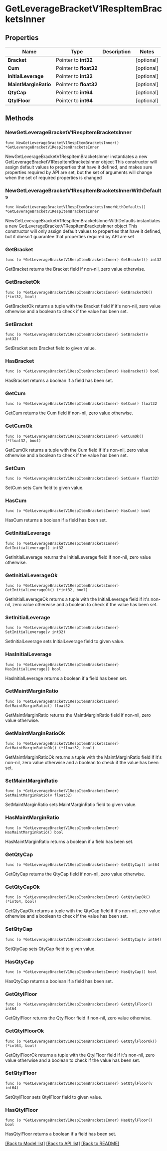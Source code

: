 # GetLeverageBracketV1RespItemBracketsInner

## Properties

Name | Type | Description | Notes
------------ | ------------- | ------------- | -------------
**Bracket** | Pointer to **int32** |  | [optional] 
**Cum** | Pointer to **float32** |  | [optional] 
**InitialLeverage** | Pointer to **int32** |  | [optional] 
**MaintMarginRatio** | Pointer to **float32** |  | [optional] 
**QtyCap** | Pointer to **int64** |  | [optional] 
**QtylFloor** | Pointer to **int64** |  | [optional] 

## Methods

### NewGetLeverageBracketV1RespItemBracketsInner

`func NewGetLeverageBracketV1RespItemBracketsInner() *GetLeverageBracketV1RespItemBracketsInner`

NewGetLeverageBracketV1RespItemBracketsInner instantiates a new GetLeverageBracketV1RespItemBracketsInner object
This constructor will assign default values to properties that have it defined,
and makes sure properties required by API are set, but the set of arguments
will change when the set of required properties is changed

### NewGetLeverageBracketV1RespItemBracketsInnerWithDefaults

`func NewGetLeverageBracketV1RespItemBracketsInnerWithDefaults() *GetLeverageBracketV1RespItemBracketsInner`

NewGetLeverageBracketV1RespItemBracketsInnerWithDefaults instantiates a new GetLeverageBracketV1RespItemBracketsInner object
This constructor will only assign default values to properties that have it defined,
but it doesn't guarantee that properties required by API are set

### GetBracket

`func (o *GetLeverageBracketV1RespItemBracketsInner) GetBracket() int32`

GetBracket returns the Bracket field if non-nil, zero value otherwise.

### GetBracketOk

`func (o *GetLeverageBracketV1RespItemBracketsInner) GetBracketOk() (*int32, bool)`

GetBracketOk returns a tuple with the Bracket field if it's non-nil, zero value otherwise
and a boolean to check if the value has been set.

### SetBracket

`func (o *GetLeverageBracketV1RespItemBracketsInner) SetBracket(v int32)`

SetBracket sets Bracket field to given value.

### HasBracket

`func (o *GetLeverageBracketV1RespItemBracketsInner) HasBracket() bool`

HasBracket returns a boolean if a field has been set.

### GetCum

`func (o *GetLeverageBracketV1RespItemBracketsInner) GetCum() float32`

GetCum returns the Cum field if non-nil, zero value otherwise.

### GetCumOk

`func (o *GetLeverageBracketV1RespItemBracketsInner) GetCumOk() (*float32, bool)`

GetCumOk returns a tuple with the Cum field if it's non-nil, zero value otherwise
and a boolean to check if the value has been set.

### SetCum

`func (o *GetLeverageBracketV1RespItemBracketsInner) SetCum(v float32)`

SetCum sets Cum field to given value.

### HasCum

`func (o *GetLeverageBracketV1RespItemBracketsInner) HasCum() bool`

HasCum returns a boolean if a field has been set.

### GetInitialLeverage

`func (o *GetLeverageBracketV1RespItemBracketsInner) GetInitialLeverage() int32`

GetInitialLeverage returns the InitialLeverage field if non-nil, zero value otherwise.

### GetInitialLeverageOk

`func (o *GetLeverageBracketV1RespItemBracketsInner) GetInitialLeverageOk() (*int32, bool)`

GetInitialLeverageOk returns a tuple with the InitialLeverage field if it's non-nil, zero value otherwise
and a boolean to check if the value has been set.

### SetInitialLeverage

`func (o *GetLeverageBracketV1RespItemBracketsInner) SetInitialLeverage(v int32)`

SetInitialLeverage sets InitialLeverage field to given value.

### HasInitialLeverage

`func (o *GetLeverageBracketV1RespItemBracketsInner) HasInitialLeverage() bool`

HasInitialLeverage returns a boolean if a field has been set.

### GetMaintMarginRatio

`func (o *GetLeverageBracketV1RespItemBracketsInner) GetMaintMarginRatio() float32`

GetMaintMarginRatio returns the MaintMarginRatio field if non-nil, zero value otherwise.

### GetMaintMarginRatioOk

`func (o *GetLeverageBracketV1RespItemBracketsInner) GetMaintMarginRatioOk() (*float32, bool)`

GetMaintMarginRatioOk returns a tuple with the MaintMarginRatio field if it's non-nil, zero value otherwise
and a boolean to check if the value has been set.

### SetMaintMarginRatio

`func (o *GetLeverageBracketV1RespItemBracketsInner) SetMaintMarginRatio(v float32)`

SetMaintMarginRatio sets MaintMarginRatio field to given value.

### HasMaintMarginRatio

`func (o *GetLeverageBracketV1RespItemBracketsInner) HasMaintMarginRatio() bool`

HasMaintMarginRatio returns a boolean if a field has been set.

### GetQtyCap

`func (o *GetLeverageBracketV1RespItemBracketsInner) GetQtyCap() int64`

GetQtyCap returns the QtyCap field if non-nil, zero value otherwise.

### GetQtyCapOk

`func (o *GetLeverageBracketV1RespItemBracketsInner) GetQtyCapOk() (*int64, bool)`

GetQtyCapOk returns a tuple with the QtyCap field if it's non-nil, zero value otherwise
and a boolean to check if the value has been set.

### SetQtyCap

`func (o *GetLeverageBracketV1RespItemBracketsInner) SetQtyCap(v int64)`

SetQtyCap sets QtyCap field to given value.

### HasQtyCap

`func (o *GetLeverageBracketV1RespItemBracketsInner) HasQtyCap() bool`

HasQtyCap returns a boolean if a field has been set.

### GetQtylFloor

`func (o *GetLeverageBracketV1RespItemBracketsInner) GetQtylFloor() int64`

GetQtylFloor returns the QtylFloor field if non-nil, zero value otherwise.

### GetQtylFloorOk

`func (o *GetLeverageBracketV1RespItemBracketsInner) GetQtylFloorOk() (*int64, bool)`

GetQtylFloorOk returns a tuple with the QtylFloor field if it's non-nil, zero value otherwise
and a boolean to check if the value has been set.

### SetQtylFloor

`func (o *GetLeverageBracketV1RespItemBracketsInner) SetQtylFloor(v int64)`

SetQtylFloor sets QtylFloor field to given value.

### HasQtylFloor

`func (o *GetLeverageBracketV1RespItemBracketsInner) HasQtylFloor() bool`

HasQtylFloor returns a boolean if a field has been set.


[[Back to Model list]](../README.md#documentation-for-models) [[Back to API list]](../README.md#documentation-for-api-endpoints) [[Back to README]](../README.md)


